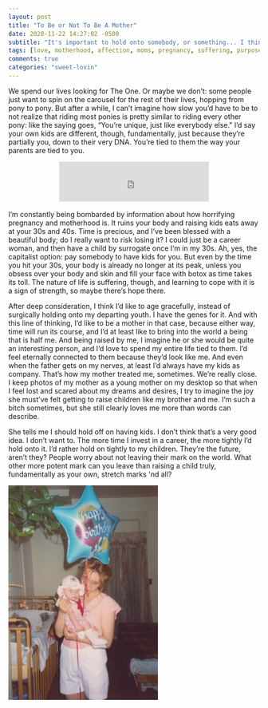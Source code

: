 ```yaml
---
layout: post
title: "To Be or Not To Be A Mother"
date: 2020-11-22 14:27:02 -0500
subtitle: "It's important to hold onto somebody, or something... I think a somebody is better than a something"
tags: [love, motherhood, affection, moms, pregnancy, suffering, purpose]
comments: true
categories: "sweet-lovin"
---
```

We spend our lives looking for The One. Or maybe we don’t: some people just want to spin on the carousel for the rest of their lives, hopping from pony to pony. But after a while, I can’t imagine how slow you’d have to be to not realize that riding most ponies is pretty similar to riding every other pony: like the saying goes, “You’re unique, just like everybody else." I’d say your own kids are different, though, fundamentally, just because they’re partially you, down to their very DNA. You’re tied to them the way your parents are tied to you.<!-- more -->

<center><p><iframe src="https://open.spotify.com/embed/track/4bN43jYf41eIjJZ3UXQpuA" width="300" height="80" frameborder="0" allowtransparency="true" allow="encrypted-media"></iframe></p></center>

I’m constantly being bombarded by information about how horrifying pregnancy and motherhood is. It ruins your body and raising kids eats away at your 30s and 40s. Time is precious, and I’ve been blessed with a beautiful body; do I really want to risk losing it? I could just be a career woman, and then have a child by surrogate once I’m in my 30s. Ah, yes, the capitalist option: pay somebody to have kids for you. But even by the time you hit your 30s, your body is already no longer at its peak, unless you obsess over your body and skin and fill your face with botox as time takes its toll. The nature of life is suffering, though, and learning to cope with it is a sign of strength, so maybe there’s hope there.

After deep consideration, I think I’d like to age gracefully, instead of surgically holding onto my departing youth. I have the genes for it. And with this line of thinking, I’d like to be a mother in that case, because either way, time will run its course, and I’d at least like to bring into the world a being that is half me. And being raised by me, I imagine he or she would be quite an interesting person, and I’d love to spend my entire life tied to them. I’d feel eternally connected to them because they’d look like me. And even when the father gets on my nerves, at least I’d always have my kids as company. That’s how my mother treated me, sometimes. We’re really close. I keep photos of my mother as a young mother on my desktop so that when I feel lost and scared about my dreams and desires, I try to imagine the joy she must’ve felt getting to raise children like my brother and me. I’m such a bitch sometimes, but she still clearly loves me more than words can describe.

She tells me I should hold off on having kids. I don’t think that’s a very good idea. I don’t want to. The more time I invest in a career, the more tightly I’d hold onto it. I’d rather hold on tightly to my children. They’re the future, aren’t they? People worry about not leaving their mark on the world. What other more potent mark can you leave than raising a child truly, fundamentally as your own, stretch marks 'nd all?

<img src="/images/mom.png" style="margin: auto; max-width: 300px;">
